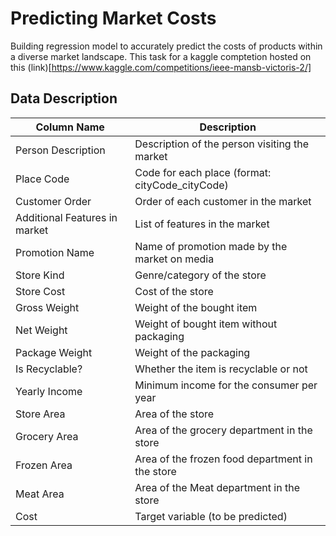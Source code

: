 # Predicting Market Costs
Building regression model to accurately predict the costs of products within a diverse market landscape. This task for a kaggle comptetion hosted on this (link)[https://www.kaggle.com/competitions/ieee-mansb-victoris-2/]

## Data Description

| Column Name        | Description                                           |
|--------------------|-------------------------------------------------------|
| Person Description | Description of the person visiting the market         |
| Place Code         | Code for each place (format: cityCode_cityCode)      |
| Customer Order     | Order of each customer in the market                  |
| Additional Features in market | List of features in the market               |
| Promotion Name     | Name of promotion made by the market on media        |
| Store Kind         | Genre/category of the store                          |
| Store Cost         | Cost of the store                                    |
| Gross Weight       | Weight of the bought item                            |
| Net Weight         | Weight of bought item without packaging              |
| Package Weight     | Weight of the packaging                              |
| Is Recyclable?     | Whether the item is recyclable or not               |
| Yearly Income      | Minimum income for the consumer per year             |
| Store Area         | Area of the store                                    |
| Grocery Area       | Area of the grocery department in the store          |
| Frozen Area        | Area of the frozen food department in the store      |
| Meat Area          | Area of the Meat department in the store             |
| Cost               | Target variable (to be predicted)                    |
